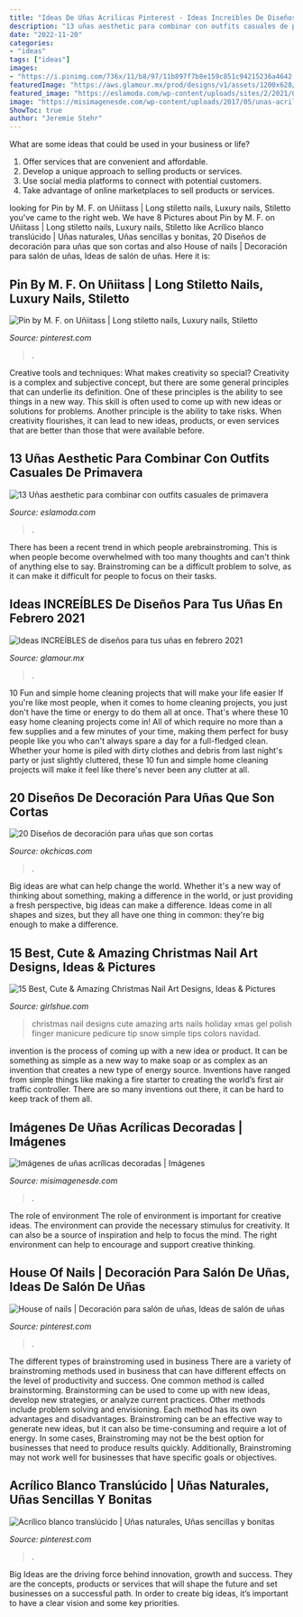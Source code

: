 ```yaml
---
title: "Ideas De Uñas Acrilicas Pinterest - Ideas Increíbles De Diseños Para Tus Uñas En Febrero 2021"
description: "13 uñas aesthetic para combinar con outfits casuales de primavera"
date: "2022-11-20"
categories:
- "ideas"
tags: ["ideas"]
images:
- "https://i.pinimg.com/736x/11/b8/97/11b897f7b8e159c851c94215236a4642.jpg"
featuredImage: "https://aws.glamour.mx/prod/designs/v1/assets/1200x628/249528.jpg"
featured_image: "https://eslamoda.com/wp-content/uploads/sites/2/2021/03/Unas-primavera-verano-bonitas-9.jpg"
image: "https://misimagenesde.com/wp-content/uploads/2017/05/unas-acrilicas-decoradas-4.jpg"
ShowToc: true
author: "Jeremie Stehr"
---
```



What are some ideas that could be used in your business or life?
1. Offer services that are convenient and affordable.
2. Develop a unique approach to selling products or services.
3. Use social media platforms to connect with potential customers. 
4. Take advantage of online marketplaces to sell products or services.

	

		
looking for Pin by M. F. on Uñiitass | Long stiletto nails, Luxury nails, Stiletto you've came to the right web. We have 8 Pictures about Pin by M. F. on Uñiitass | Long stiletto nails, Luxury nails, Stiletto like Acrílico blanco translúcido | Uñas naturales, Uñas sencillas y bonitas, 20 Diseños de decoración para uñas que son cortas and also House of nails | Decoración para salón de uñas, Ideas de salón de uñas. Here it is:
		
    
## Pin By M. F. On Uñiitass | Long Stiletto Nails, Luxury Nails, Stiletto

<img loading=lazy src="https://i.pinimg.com/736x/24/17/42/2417429da2363cbedcad94df984ba89f--edge-nails-magnetic-nails.jpg" onerror="this.onerror=null;this.src='https://tse1.mm.bing.net/th?id=OIP.CYALCfgQ9qa2NkOuFsj_swAAAA&amp;pid=15.1';" alt="Pin by M. F. on Uñiitass | Long stiletto nails, Luxury nails, Stiletto">

_Source: pinterest.com_

>. 

	

Creative tools and techniques: What makes creativity so special?
Creativity is a complex and subjective concept, but there are some general principles that can underlie its definition. One of these principles is the ability to see things in a new way. This skill is often used to come up with new ideas or solutions for problems. Another principle is the ability to take risks. When creativity flourishes, it can lead to new ideas, products, or even services that are better than those that were available before.

    
## 13 Uñas Aesthetic Para Combinar Con Outfits Casuales De Primavera

<img loading=lazy src="https://eslamoda.com/wp-content/uploads/sites/2/2021/03/Unas-primavera-verano-bonitas-9.jpg" onerror="this.onerror=null;this.src='https://tse3.mm.bing.net/th?id=OIP.tETIvaJGqwXHQ0TT_PwpbgHaHa&amp;pid=15.1';" alt="13 Uñas aesthetic para combinar con outfits casuales de primavera">

_Source: eslamoda.com_

>. 

	

There has been a recent trend in which people arebrainstroming. This is when people become overwhelmed with too many thoughts and can't think of anything else to say. Brainstroming can be a difficult problem to solve, as it can make it difficult for people to focus on their tasks.

    
## Ideas INCREÍBLES De Diseños Para Tus Uñas En Febrero 2021

<img loading=lazy src="https://aws.glamour.mx/prod/designs/v1/assets/1200x628/249528.jpg" onerror="this.onerror=null;this.src='https://tse4.mm.bing.net/th?id=OIP.Ooha6OvcICrpgBX-qm5pHAHaD4&amp;pid=15.1';" alt="Ideas INCREÍBLES de diseños para tus uñas en febrero 2021">

_Source: glamour.mx_

>. 

	

10 Fun and simple home cleaning projects that will make your life easier
If you're like most people, when it comes to home cleaning projects, you just don't have the time or energy to do them all at once. That's where these 10 easy home cleaning projects come in! All of which require no more than a few supplies and a few minutes of your time, making them perfect for busy people like you who can't always spare a day for a full-fledged clean. Whether your home is piled with dirty clothes and debris from last night's party or just slightly cluttered, these 10 fun and simple home cleaning projects will make it feel like there's never been any clutter at all.

    
## 20 Diseños De Decoración Para Uñas Que Son Cortas

<img loading=lazy src="https://www.okchicas.com/wp-content/uploads/2015/09/uñas-cortas-decoradas-5.jpg" onerror="this.onerror=null;this.src='https://tse3.mm.bing.net/th?id=OIP.xIG1q8YzFMR6irc1iJBrwgHaJ4&amp;pid=15.1';" alt="20 Diseños de decoración para uñas que son cortas">

_Source: okchicas.com_

>. 

	

Big ideas are what can help change the world. Whether it's a new way of thinking about something, making a difference in the world, or just providing a fresh perspective, big ideas can make a difference. Ideas come in all shapes and sizes, but they all have one thing in common: they're big enough to make a difference.

    
## 15 Best, Cute &amp; Amazing Christmas Nail Art Designs, Ideas &amp; Pictures

<img loading=lazy src="http://static.becomegorgeous.com/img/arts/2011/Dec/07/6149/christmas_nails222.jpg" onerror="this.onerror=null;this.src='https://tse1.mm.bing.net/th?id=OIP.KN9q3DPVYY-jPyHmVZm21QHaJ4&amp;pid=15.1';" alt="15 Best, Cute &amp; Amazing Christmas Nail Art Designs, Ideas &amp; Pictures">

_Source: girlshue.com_

>christmas nail designs cute amazing arts nails holiday xmas gel polish finger manicure pedicure tip snow simple tips colors navidad. 

	

invention is the process of coming up with a new idea or product. It can be something as simple as a new way to make soap or as complex as an invention that creates a new type of energy source. Inventions have ranged from simple things like making a fire starter to creating the world’s first air traffic controller. There are so many inventions out there, it can be hard to keep track of them all.

    
## Imágenes De Uñas Acrílicas Decoradas | Imágenes

<img loading=lazy src="https://misimagenesde.com/wp-content/uploads/2017/05/unas-acrilicas-decoradas-4.jpg" onerror="this.onerror=null;this.src='https://tse2.mm.bing.net/th?id=OIP.ZLcAC768oPpt_FgoFbBgkgHaHa&amp;pid=15.1';" alt="Imágenes de uñas acrílicas decoradas | Imágenes">

_Source: misimagenesde.com_

>. 

	

The role of environment
The role of environment is important for creative ideas. The environment can provide the necessary stimulus for creativity. It can also be a source of inspiration and help to focus the mind. The right environment can help to encourage and support creative thinking.

    
## House Of Nails | Decoración Para Salón De Uñas, Ideas De Salón De Uñas

<img loading=lazy src="https://i.pinimg.com/736x/85/97/db/8597db989231f46ce574c2724eb831f5.jpg" onerror="this.onerror=null;this.src='https://tse4.mm.bing.net/th?id=OIP.AmgSSc7FqhVSLI5LiQ4aWgHaPO&amp;pid=15.1';" alt="House of nails | Decoración para salón de uñas, Ideas de salón de uñas">

_Source: pinterest.com_

>. 

	

The different types of brainstroming used in business
There are a variety of brainstroming methods used in business that can have different effects on the level of productivity and success. One common method is called brainstorming. Brainstorming can be used to come up with new ideas, develop new strategies, or analyze current practices. Other methods include problem solving and envisioning. Each method has its own advantages and disadvantages.
Brainstroming can be an effective way to generate new ideas, but it can also be time-consuming and require a lot of energy. In some cases, Brainstroming may not be the best option for businesses that need to produce results quickly. Additionally, Brainstroming may not work well for businesses that have specific goals or objectives.

    
## Acrílico Blanco Translúcido | Uñas Naturales, Uñas Sencillas Y Bonitas

<img loading=lazy src="https://i.pinimg.com/736x/11/b8/97/11b897f7b8e159c851c94215236a4642.jpg" onerror="this.onerror=null;this.src='https://tse4.mm.bing.net/th?id=OIP.7oCpVCD0_wXids30cN4i1wHaJ3&amp;pid=15.1';" alt="Acrílico blanco translúcido | Uñas naturales, Uñas sencillas y bonitas">

_Source: pinterest.com_

>. 

	

Big Ideas are the driving force behind innovation, growth and success. They are the concepts, products or services that will shape the future and set businesses on a successful path. In order to create big ideas, it’s important to have a clear vision and some key priorities.


